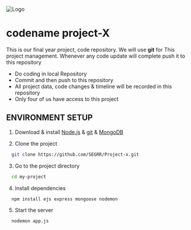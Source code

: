 
![Logo](https://drivingrangeheroes.com/wp-content/uploads/2020/07/ProjectX-Golf.png)


# codename project-X

This is our final year project, code repository. 
We will use  **git** for This project management.
Whenever any code update will complete push it to this repository 

- Do coding in local Repository 
- Commit and then push to this repository
- All project data, code changes & timeline will be recorded in this repository
- Only four of us have access to this project 

## ENVIRONMENT SETUP

1. Download & install [Node.js](https://katherinempeterson.com/)  & [git](https://git-scm.com/downloads) & [MongoDB](https://www.mongodb.com/try/download/community)

2. Clone the project

```bash
  git clone https://github.com/SEGRR/Project-x.git
```

3. Go to the project directory

```bash
  cd my-project
```

4. Install dependencies

```bash
  npm install ejs express mongoose nodemon  
```

5. Start the server

```bash
  nodemon app.js
```

    